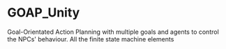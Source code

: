 # GOAP_Unity
Goal-Orientated Action Planning with multiple goals and agents to control the NPCs' behaviour.
All the finite state machine elements
